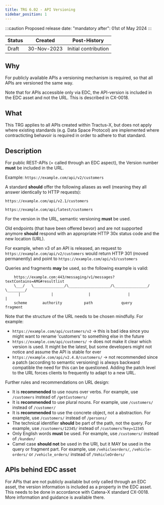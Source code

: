 ```yaml
---
title: TRG 6.02 - API Versioning
sidebar_position: 1
---
```


:::caution
Proposed release date: "mandatory after": 01st of May 2024
:::

| Status     | Created      | Post-History                           |
|------------|--------------|----------------------------------------|
| Draft      | 30-Nov-2023  | Initial contribution                   |

## Why

For publicly available APIs a versioning mechanism is required, so that all APIs are versioned the same way.

Note that for APIs accessible only via EDC, the API-version is included in the EDC asset and not the URL. This is described in CX-0018.

## What

This TRG applies to all APIs created within Tractus-X, but does not apply where existing standards (e.g. Data Space Protocol) are implemented where contracticting behavoir is required in order to adhere to that standard.

## Description

For public REST-APIs (= called through an EDC aspect), the Version number **must** be included in the URL.

Example:  `https://example.com/api/v2/customers`

A standard **should** offer the following aliases as well (meaning they all answer identically to HTTP requests):

`https://example.com/api/v2.1/customers`

`https://example.com/api/latest/customers`

For the version in the URL, semantic versioning **must** be used.

Old endpoints (that have been offered bevor) and are not supported anymore **should** respond with an appropriate HTTP 30x status code and the new location (URL).

For example, when v3 of an API is released, an request to `https://example.com/api/v2/customers` would return HTTP 301 (moved permanently) and point to `https://example.com/api/v3/customers`

Queries and fragments **may** be used, so the following example is valid:

        https://example.com:443/messaging/v1/messages?textContains=AMG#resultlist
        \___/   \______________/\___________________/\_______________/ \________/
          |              |                |                 |             |
        scheme       authority          path             query        fragment

Note that the structure of the URL needs to be chosen mindfully. For example:

* `https://example.com/api/customers/v2` → this is bad idea since you might want to rename 'customers' to something else in the future
* `https://example.com/api/customers/` → does not make it clear which version is used. It might be the latest, but some developers might not notice and assume the API is stable for ever
* `https://example.com/api/v2.4.8/customers/` → not recommended since a patch (according to semantic versioning) is always backward compatible the need for this can be questioned. Adding the patch level to the URL forces clients to frequently to adapt to a new URL.

Further rules and recommendations on URL design:

* It is **recommended** to use nouns over verbs. For example, use `/customers` instead of `/getCustomers/`
* It is **recommended** to use plural nouns. For example, use `/customers/` instead of `/customer/`
* It is **recommended** to use the concrete object, not a abstraction. For example, use `/customers/` instead of `/persons/`
* The technical identifier **should** be part of the path, not the query. For example, use `/customers/12345/` instead of `/customers?key=12345`
* Only English words **must** be used. For example, use `/customers/` instead of `/kunden/`
* Camel case **should not** be used in the URI, but it MAY be used in the query or fragment part. For example, use `/vehicleorders/`, `/vehicle-orders/` or `/vehicle_orders/` instead of `/VehicleOrders/`

## APIs behind EDC asset

For APIs that are not publicly available but only called through an EDC asset, the version information is included as a property in the EDC asset. This needs to be done in accordance with Catena-X standard CX-0018. More information and guidance is available there.
